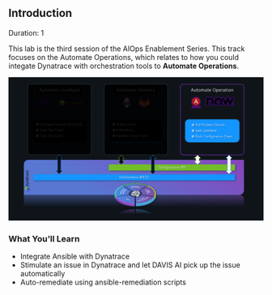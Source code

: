 ## Introduction
Duration: 1

This lab is the third session of the AIOps Enablement Series. This track focuses on the Automate Operations, which relates to how you could integate Dynatrace with orchestration tools to **Automate Operations**.

![overview](../../../assets/images/overview-autooperation.png)

### What You’ll Learn
- Integrate Ansible with Dynatrace
- Stimulate an issue in Dynatrace and let DAVIS AI pick up the issue automatically
- Auto-remediate using ansible-remediation scripts


<!-- ------------------------ -->
